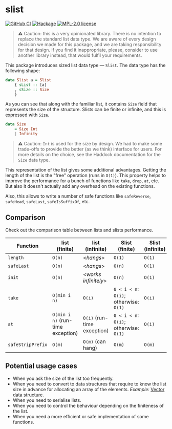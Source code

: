 # slist

[![GitHub CI](https://github.com/kowainik/slist/workflows/CI/badge.svg)](https://github.com/kowainik/slist/actions)
[![Hackage](https://img.shields.io/hackage/v/slist.svg?logo=haskell)](https://hackage.haskell.org/package/slist)
[![MPL-2.0 license](https://img.shields.io/badge/license-MPL--2.0-blue.svg)](LICENSE)

> ⚠️ Caution: this is a very opinionated library. There is no intention to replace the standard list data type.
> We are aware of every design decision we made for this package, and we are taking responsibility for that design.
> If you find it inappropriate, please, consider to use another library instead, that would fulfil your requirements.

This package introduces sized list data type — `Slist`. The data type
has the following shape:

```haskell
data Slist a = Slist
    { sList :: [a]
    , sSize :: Size
    }
```

As you can see that along with the familiar list, it contains `Size` field that
represents the size of the structure. Slists can be finite or infinite, and this
is expressed with `Size`.

```haskell
data Size
    = Size Int
    | Infinity
```

> ⚠️ Caution: `Int` is used for the size by design. We had to make some trade-offs
> to provide the better (as we think) interface for users. For more details on the
> choice, see the Haddock documentation for the `Size` data type.

This representation of the list gives some additional advantages. Getting the
length of the list is the "free" operation (runs in `O(1)`). This property
helps to improve the performance for a bunch of functions like `take`, `drop`,
`at`, etc. But also it doesn't actually add any overhead on the existing
functions.

Also, this allows to write a number of safe functions like `safeReverse`,
`safeHead`, `safeLast`, `safeIsSuffixOf`, etc.

## Comparison

Check out the comparison table between lists and slists performance.

| Function          | list (finite)                     | list (infinite)             | Slist (finite)                         | Slist (infinite) |
|-------------------|-----------------------------------|-----------------------------|----------------------------------------|------------------|
| `length`          | `O(n)`                            | <_hangs_>                   | `O(1)`                                 | `O(1)`           |
| `safeLast`        | `O(n)`                            | <_hangs_>                   | `O(n)`                                 | `O(1)`           |
| `init`            | `O(n)`                            | <_works infinitely_>        | `O(n)`                                 | `O(1)`           |
| `take`            | `O(min i n)`                      | `O(i)`                      | `0 < i < n`: `O(i)`; otherwise: `O(1)` | `O(i)`           |
| `at`              | `O(min i n)` (run-time exception) | `O(i)` (run-time exception) | `0 < i < n`: `O(i)`; otherwise: `O(1)` | `O(i)`           |
| `safeStripPrefix` | `O(m)`                            | `O(m)` (can hang)           | `O(m)`                                 | `O(m)`           |

## Potential usage cases

* When you ask the size of the list too frequently.
* When you need to convert to data structures that require to know the list
  size in advance for allocating an array of the elements.
  _Example:_ [Vector data structure](https://hackage.haskell.org/package/vector).
* When you need to serialise lists.
* When you need to control the behaviour depending on the finiteness of the list.
* When you need a more efficient or safe implementation of some functions.
